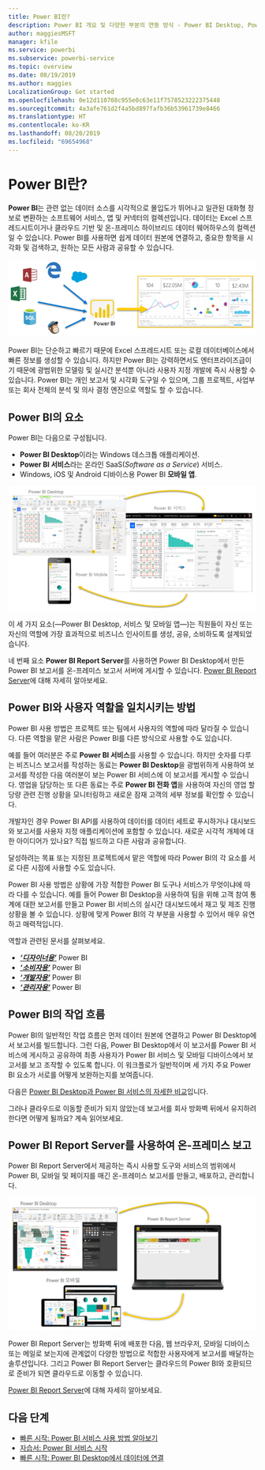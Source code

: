 ```yaml
---
title: Power BI란?
description: Power BI 개요 및 다양한 부분의 연동 방식 - Power BI Desktop, Power BI 서비스, Power BI Mobile, Report Server 및 Power BI Embedded.
author: maggiesMSFT
manager: kfile
ms.service: powerbi
ms.subservice: powerbi-service
ms.topic: overview
ms.date: 08/19/2019
ms.author: maggies
LocalizationGroup: Get started
ms.openlocfilehash: 0e12d110708c955e0c63e11f7578523222375448
ms.sourcegitcommit: 4a3afe761d2f4a5bd897fafb36b53961739e8466
ms.translationtype: HT
ms.contentlocale: ko-KR
ms.lasthandoff: 08/20/2019
ms.locfileid: "69654968"
---
```

# <a name="what-is-power-bi"></a>Power BI란?
**Power BI**는 관련 없는 데이터 소스를 시각적으로 몰입도가 뛰어나고 일관된 대화형 정보로 변환하는 소프트웨어 서비스, 앱 및 커넥터의 컬렉션입니다. 데이터는 Excel 스프레드시트이거나 클라우드 기반 및 온-프레미스 하이브리드 데이터 웨어하우스의 컬렉션일 수 있습니다. Power BI를 사용하면 쉽게 데이터 원본에 연결하고, 중요한 항목을 시각화 및 검색하고, 원하는 모든 사람과 공유할 수 있습니다.

![Power BI에 대한 입력 소스를 보여 주는 다이어그램](media/power-bi-overview/power-bi-input-new.png)

Power BI는 단순하고 빠르기 때문에 Excel 스프레드시트 또는 로컬 데이터베이스에서 빠른 정보를 생성할 수 있습니다. 하지만 Power BI는 강력하면서도 엔터프라이즈급이기 때문에 광범위한 모델링 및 실시간 분석뿐 아니라 사용자 지정 개발에 즉시 사용할 수 있습니다. Power BI는 개인 보고서 및 시각화 도구일 수 있으며, 그룹 프로젝트, 사업부 또는 회사 전체의 분석 및 의사 결정 엔진으로 역할도 할 수 있습니다.

## <a name="the-parts-of-power-bi"></a>Power BI의 요소
Power BI는 다음으로 구성됩니다. 
- **Power BI Desktop**이라는 Windows 데스크톱 애플리케이션.
- **Power BI 서비스**라는 온라인 SaaS(*Software as a Service*) 서비스. 
- Windows, iOS 및 Android 디바이스용 Power BI **모바일 앱**.

![Power BI Desktop, 서비스, 모바일](media/power-bi-overview/power-bi-overview-blocks.png)

이 세 가지 요소(&mdash;Power BI Desktop, 서비스 및 모바일 앱&mdash;)는 직원들이 자신 또는 자신의 역할에 가장 효과적으로 비즈니스 인사이트를 생성, 공유, 소비하도록 설계되었습니다.

네 번째 요소 **Power BI Report Server**를 사용하면 Power BI Desktop에서 만든 Power BI 보고서를 온-프레미스 보고서 서버에 게시할 수 있습니다. [Power BI Report Server](#on-premises-reporting-with-power-bi-report-server)에 대해 자세히 알아보세요.

## <a name="how-power-bi-matches-your-role"></a>Power BI와 사용자 역할을 일치시키는 방법
Power BI 사용 방법은 프로젝트 또는 팀에서 사용자의 역할에 따라 달라질 수 있습니다. 다른 역할을 맡은 사람은 Power BI를 다른 방식으로 사용할 수도 있습니다.

예를 들어 여러분은 주로 **Power BI 서비스**를 사용할 수 있습니다. 하지만 숫자를 다루는 비즈니스 보고서를 작성하는 동료는 **Power BI Desktop**을 광범위하게 사용하여 보고서를 작성한 다음 여러분이 보는 Power BI 서비스에 이 보고서를 게시할 수 있습니다. 영업을 담당하는 또 다른 동료는 주로 **Power BI 전화 앱**을 사용하여 자신의 영업 할당량 관련 진행 상황을 모니터링하고 새로운 잠재 고객의 세부 정보를 확인할 수 있습니다.

개발자인 경우 Power BI API를 사용하여 데이터를 데이터 세트로 푸시하거나 대시보드와 보고서를 사용자 지정 애플리케이션에 포함할 수 있습니다. 새로운 시각적 개체에 대한 아이디어가 있나요? 직접 빌드하고 다른 사람과 공유합니다.  

달성하려는 목표 또는 지정된 프로젝트에서 맡은 역할에 따라 Power BI의 각 요소를 서로 다른 시점에 사용할 수도 있습니다.

Power BI 사용 방법은 상황에 가장 적합한 Power BI 도구나 서비스가 무엇이냐에 따라 다를 수 있습니다. 예를 들어 Power BI Desktop을 사용하여 팀을 위해 고객 참여 통계에 대한 보고서를 만들고 Power BI 서비스의 실시간 대시보드에서 재고 및 제조 진행 상황을 볼 수 있습니다. 상황에 맞게 Power BI의 각 부분을 사용할 수 있어서 매우 유연하고 매력적입니다.

역할과 관련된 문서를 살펴보세요.
- [***‘디자이너용’***](desktop-what-is-desktop.md) Power BI
- [***‘소비자용’***](consumer/end-user-consumer.md) Power BI
- [***‘개발자용’***](developer/what-can-you-do.md) Power BI
- [***‘관리자용’***](service-admin-administering-power-bi-in-your-organization.md) Power BI

## <a name="the-flow-of-work-in-power-bi"></a>Power BI의 작업 흐름
Power BI의 일반적인 작업 흐름은 먼저 데이터 원본에 연결하고 Power BI Desktop에서 보고서를 빌드합니다. 그런 다음, Power BI Desktop에서 이 보고서를 Power BI 서비스에 게시하고 공유하여 최종 사용자가 Power BI 서비스 및 모바일 디바이스에서 보고서를 보고 조작할 수 있도록 합니다.
이 워크플로가 일반적이며 세 가지 주요 Power BI 요소가 서로를 어떻게 보완하는지를 보여줍니다.

다음은 [Power BI Desktop과 Power BI 서비스의 자세한 비교](service-service-vs-desktop.md)입니다.

그러나 클라우드로 이동할 준비가 되지 않았는데 보고서를 회사 방화벽 뒤에서 유지하려 한다면 어떻게 될까요?  계속 읽어보세요.

## <a name="on-premises-reporting-with-power-bi-report-server"></a>Power BI Report Server를 사용하여 온-프레미스 보고
Power BI Report Server에서 제공하는 즉시 사용할 도구와 서비스의 범위에서 Power BI, 모바일 및 페이지를 매긴 온-프레미스 보고서를 만들고, 배포하고, 관리합니다.

![온-프레미스에 대한 다이어그램](media/power-bi-overview/power-bi-report-server2.png)

Power BI Report Server는 방화벽 뒤에 배포한 다음, 웹 브라우저, 모바일 디바이스 또는 메일로 보는지에 관계없이 다양한 방법으로 적합한 사용자에게 보고서를 배달하는 솔루션입니다. 그리고 Power BI Report Server는 클라우드의 Power BI와 호환되므로 준비가 되면 클라우드로 이동할 수 있습니다. 

[Power BI Report Server](report-server/get-started.md)에 대해 자세히 알아보세요.

## <a name="next-steps"></a>다음 단계
- [빠른 시작: Power BI 서비스 사용 방법 알아보기](service-the-new-power-bi-experience.md)   
- [자습서: Power BI 서비스 시작](service-get-started.md)
- [빠른 시작: Power BI Desktop에서 데이터에 연결](desktop-quickstart-connect-to-data.md)
